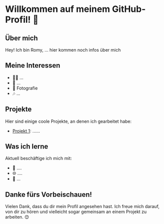 # Willkommen auf meinem GitHub-Profil! 👋

## Über mich
Hey! Ich bin Romy, ... hier kommen noch infos über mich

## Meine Interessen
- 👩‍💻 ...
- 🎨 ...
- 📸 Fotografie
- 🎶 ...

## Projekte
Hier sind einige coole Projekte, an denen ich gearbeitet habe:

- [Projekt 1](Link): ......

## Was ich lerne
Aktuell beschäftige ich mich mit:

- 🚀 ....
- 🌐 ....
- 🤖 ...



## Danke fürs Vorbeischauen!
Vielen Dank, dass du dir mein Profil angesehen hast. Ich freue mich darauf, von dir zu hören und vielleicht sogar gemeinsam an einem Projekt zu arbeiten. 😊
